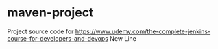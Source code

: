 # maven-project
Project source code for https://www.udemy.com/the-complete-jenkins-course-for-developers-and-devops
New Line
